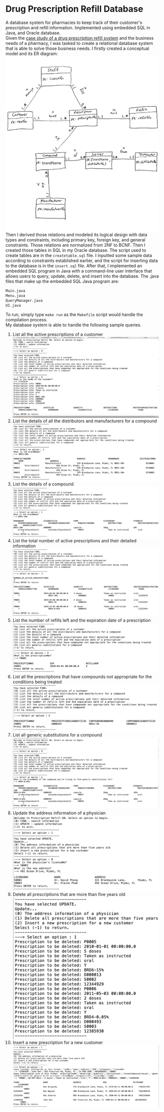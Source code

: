 # Drug Prescription Refill Database
A database system for pharmacies to keep track of their customer's prescription and refill information. Implemented using embedded SQL in Java, and Oracle database. \
Given the [case study of a drug prescription refill system](refill.pdf) and the business needs of a pharmacy, I was tasked to create a relational database system that is able to solve those business needs. I firstly created a conceptual model and its ER diagram: \
![](RefinedER.jpg) 
Then I derived those relations and modeled its logical design with data types and constraints, including primary key, foreign key, and general constraints. Those relations are normalized from 2NF to BCNF. Then I created those tables in SQL in my Oracle database. The script used to create tables are in the ```createtable.sql``` file. I inputted some sample data according to constraints established earlier, and the script for inserting data to the database is in the ```insert.sql``` file. After that, I implemented an embedded SQL program in Java with a command-line user interface that allows users to query, update, delete, and insert into the database. The .java files that make up the embedded SQL Java program are: 
```
Main.java
Menu.java
QueryManager.java
UI.java
```
To run, simply type ```make run``` as the ```Makefile``` script would handle the compilation process. \
My database system is able to handle the following sample queries. 
1. List all the active prescriptions of a customer \
![](/Drug-Prescription-DB-outputImages/db1.jpeg) 
2. List the details of all the distributors and manufacturers for a compound 
![](/Drug-Prescription-DB-outputImages/db2.jpeg) 
3. List the details of a compound
![](/Drug-Prescription-DB-outputImages/db3.jpeg) 
4. List the total number of active prescriptions and their detailed information
![](/Drug-Prescription-DB-outputImages/db4.jpeg) 
5. List the number of refills left and the expiration date of a prescription 
![](/Drug-Prescription-DB-outputImages/db5.jpeg) 
6. List all the prescriptions that have compounds not appropriate for the conditions being treated 
![](/Drug-Prescription-DB-outputImages/db6.jpeg) 
7. List all generic substitutions for a compound
![](/Drug-Prescription-DB-outputImages/db7.jpeg) 
8. Update the address information of a physician
![](/Drug-Prescription-DB-outputImages/dbupdate.jpeg) 
9. Delete all prescriptions that are more than five years old
![](/Drug-Prescription-DB-outputImages/dbdelete.jpeg) 
10. Insert a new prescription for a new customer
![](/Drug-Prescription-DB-outputImages/dbinsert.jpeg) 
